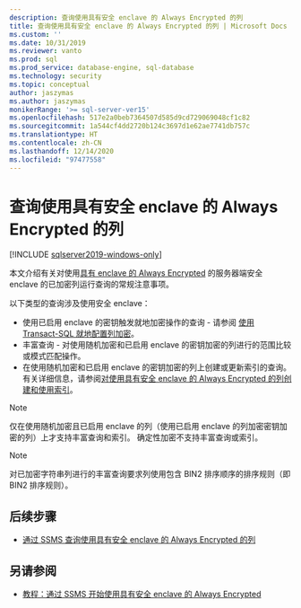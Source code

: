 ```yaml
---
description: 查询使用具有安全 enclave 的 Always Encrypted 的列
title: 查询使用具有安全 enclave 的 Always Encrypted 的列 | Microsoft Docs
ms.custom: ''
ms.date: 10/31/2019
ms.reviewer: vanto
ms.prod: sql
ms.prod_service: database-engine, sql-database
ms.technology: security
ms.topic: conceptual
author: jaszymas
ms.author: jaszymas
monikerRange: '>= sql-server-ver15'
ms.openlocfilehash: 517e2a0beb7364507d585d9cd729069048cf1c82
ms.sourcegitcommit: 1a544cf4dd2720b124c3697d1e62ae7741db757c
ms.translationtype: HT
ms.contentlocale: zh-CN
ms.lasthandoff: 12/14/2020
ms.locfileid: "97477558"
---
```

# <a name="query-columns-using-always-encrypted-with-secure-enclaves"></a>查询使用具有安全 enclave 的 Always Encrypted 的列
[!INCLUDE [sqlserver2019-windows-only](../../../includes/applies-to-version/sqlserver2019-windows-only.md)]

本文介绍有关对使用[具有 enclave 的 Always Encrypted](always-encrypted-enclaves.md) 的服务器端安全 enclave 的已加密列运行查询的常规注意事项。 

以下类型的查询涉及使用安全 enclave：
- 使用已启用 enclave 的密钥触发就地加密操作的查询 - 请参阅 [使用 Transact-SQL 就地配置列加密](always-encrypted-enclaves-configure-encryption-tsql.md)。
- 丰富查询 - 对使用随机加密和已启用 enclave 的密钥加密的列进行的范围比较或模式匹配操作。
- 在使用随机加密和已启用 enclave 的密钥加密的列上创建或更新索引的查询。 有关详细信息，请参阅[对使用具有安全 enclave 的 Always Encrypted 的列创建和使用索引](always-encrypted-enclaves-create-use-indexes.md)。

> [!NOTE]
> 仅在使用随机加密且已启用 enclave 的列（使用已启用 enclave 的列加密密钥加密的列）上才支持丰富查询和索引。 确定性加密不支持丰富查询或索引。

> [!NOTE]
> 对已加密字符串列进行的丰富查询要求列使用包含 BIN2 排序顺序的排序规则（即 BIN2 排序规则）。 


## <a name="next-steps"></a>后续步骤
- [通过 SSMS 查询使用具有安全 enclave 的 Always Encrypted 的列](always-encrypted-enclaves-query-columns-ssms.md)

## <a name="see-also"></a>另请参阅
- [教程：通过 SSMS 开始使用具有安全 enclave 的 Always Encrypted](../tutorial-getting-started-with-always-encrypted-enclaves.md)

